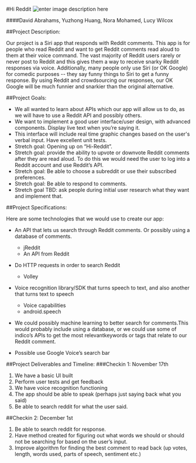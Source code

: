 #Hi Reddit
![enter image description here](https://lh3.googleusercontent.com/-9fvosbrxwos/VjvUE7ati4I/AAAAAAAAAIg/aWjkpVAVlBo/s0/reddit-logo-01-674x5011.jpg "reddit-logo-01-674x5011.jpg")

####David Abrahams, Yuzhong Huang, Nora Mohamed, Lucy Wilcox

##Project Description:
	
Our project is a Siri app that responds with Reddit comments. This app is for people who read Reddit and want to get Reddit comments read aloud to them at their voice command. The vast majority of Reddit users rarely or never post to Reddit and this gives them a way to receive snarky Reddit responses via voice. Additionally, many people only use Siri (or OK Google) for comedic purposes -- they say funny things to Siri to get a funny response. By using Reddit and crowdsourcing our responses, our OK Google will be much funnier and snarkier than the original alternative.
	
##Project Goals:

 - We all wanted to learn about APIs which our app will allow us to do,
   as we will have to use a Reddit API and possibly others.
 - We want to implement a good user interface/user design, with advanced
   components.  Display live text when you’re saying it.
 - This interface will include real time graphic changes based on the
   user's verbal input. Have excellent unit tests.
 - Stretch goal: Opening up on “Hi-Reddit”.
 - Stretch goal: provide the ability to upvote or downvote Reddit
   comments after they are read aloud. To do this we would need the user
   to log into a Reddit account and use Reddit’s API.
 - Stretch goal: Be able to choose a subreddit or use their subscribed
   preferences.
 - Stretch goal: Be able to respond to comments.
 - Stretch goal TBD: ask people during initial user research what they
   want and implement that.

	
##Project Specifications:

Here are some technologies that we would use to create our app: 

 - An API that lets us search through Reddit comments. Or possibly using
   a database of comments.
    - jReddit
    - An API from Reddit
 - Do HTTP requests in order to search Reddit
    - Volley
 - Voice recognition library/SDK that turns speech to text, and also
   another that turns text  to speech
    - Voice capabilities
    - android.speech
 - We could possibly machine learning to better search for comments.This would probably include using a database, or we could use some of indico’s APIs to get the most relevantkeywords or tags that relate to our Reddit comment.
   
 - Possible use Google Voice’s search bar

##Project Deliverables and Timeline: 
###Checkin 1: November 17th 

 1. We have a basic UI built
 2. Perform user tests and get feedback
 3. We have voice recognition functioning
 4. The app should be able to speak (perhaps just saying back what you
    said)
 5. Be able to search reddit for what the user said.

##Checkin 2: December 1st

 1. Be able to search reddit for response.
 2. Have method created for figuring out what words we should or should
    not be searching for based on the user’s input.
 3. Improve algorithm for finding the best comment to read back (up
    votes, length, words used, parts of speech, sentiment etc.)

